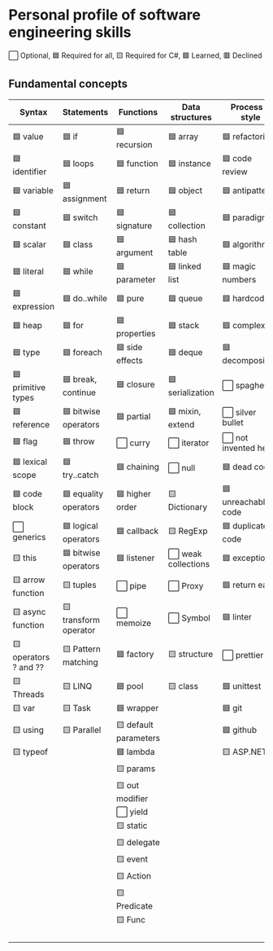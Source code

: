 # Personal profile of software engineering skills

⬜ Optional, 🟦 Required for all, 🟨 Required for С#, 🟩 Learned, 🟥 Declined

## Fundamental concepts

| Syntax               | Statements            | Functions             | Data structures     | Process & style      |
|----------------------|-----------------------|-----------------------|---------------------|----------------------|
| 🟦 value             | 🟦 if                 | 🟦 recursion          | 🟦 array            | 🟦 refactoring       |
| 🟦 identifier        | 🟦 loops              | 🟦 function           | 🟦 instance         | 🟦 code review       |
| 🟦 variable          | 🟦 assignment         | 🟦 return             | 🟦 object           | 🟦 antipatterns      |
| 🟦 constant          | 🟦 switch             | 🟦 signature          | 🟦 collection       | 🟦 paradigm          |
| 🟦 scalar            | 🟦 class              | 🟦 argument           | 🟦 hash table       | 🟦 algorithm         |
| 🟦 literal           | 🟦 while              | 🟦 parameter          | 🟦 linked list      | 🟦 magic numbers     |
| 🟦 expression        | 🟦 do..while          | 🟦 pure               | 🟦 queue            | 🟦 hardcode          |
| 🟦 heap              | 🟦 for                | 🟦 properties         | 🟦 stack            | 🟦 complexity        |
| 🟦 type              | 🟦 foreach            | 🟦 side effects       | 🟦 deque            | 🟦 decomposition     |
| 🟦 primitive types   | 🟦 break, continue    | 🟦 closure            | 🟦 serialization    | ⬜ spaghetti         |
| 🟦 reference         | 🟦 bitwise operators  | 🟦 partial            | 🟦 mixin, extend    | ⬜ silver bullet     |
| 🟦 flag              | 🟦 throw              | ⬜️ curry              | ⬜ iterator         | ⬜ not invented here |
| 🟦 lexical scope     | 🟦 try..catch         | 🟦 chaining           | ⬜ null             | 🟦 dead code         |
| 🟦 code block        | 🟦 equality operators | 🟦 higher order       | 🟨 Dictionary       | 🟦 unreachable code  |
| ⬜ generics          | 🟦 logical operators  | 🟦 callback           | 🟨 RegExp           | 🟦 duplicate code    |
| 🟨 this              | 🟦 bitwise operators  | 🟦 listener           | ⬜️ weak collections | 🟦 exception         |
| 🟨 arrow function    | 🟨 tuples             | ⬜️ pipe               | ⬜️ Proxy            | 🟦 return early      |
| 🟨 async function    | 🟨 transform operator | ⬜️ memoize            | ⬜️ Symbol           | 🟦 linter            |
| 🟨 operators ? and ??| 🟨 Pattern matching   | 🟦 factory            | 🟨 structure        | ⬜️ prettier          |
| 🟨 Threads           | 🟨 LINQ               | 🟦 pool               | 🟨 class            | 🟦 unittest          |
| 🟨 var               | 🟨 Task               | 🟦 wrapper            |                     | 🟦 git               |
| 🟨 using             | 🟨 Parallel           | 🟨 default parameters |                     | 🟦 github            |
| 🟨 typeof            |                       | 🟦 lambda             |                     | 🟨 ASP.NET           |
|                      |                       | 🟨 params             |                     |                      |
|                      |                       | 🟨 out modifier       |                     |                      |
|                      |                       | ⬜️ yield              |                     |                      |
|                      |                       | 🟨 static             |                     |                      |
|                      |                       | 🟨 delegate           |                     |                      |
|                      |                       | 🟨 event              |                     |                      |
|                      |                       | 🟨 Action             |                     |                      |
|                      |                       | 🟨 Predicate          |                     |                      |
|                      |                       | 🟨 Func               |                     |                      |
|                      |                       |                       |                     |                      |
|                      |                       |                       |                     |                      |
|                      |                       |                       |                     |                      |
|                      |                       |                       |                     |                      |
